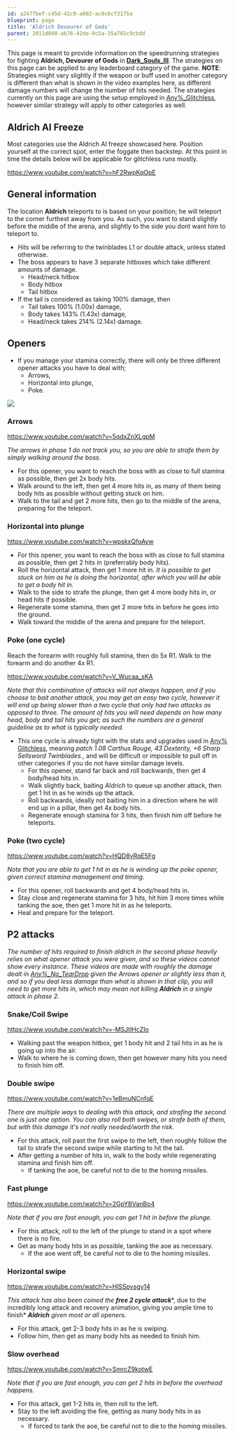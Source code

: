 ```yaml
---
id: a2477bef-c45d-42c9-a002-ac9c6cf3175a
blueprint: page
title: 'Aldrich Devourer of Gods'
parent: 2011d048-ab76-42de-9c5a-35a765c9cbdd
---
```

This page is meant to provide information on the speedrunning strategies for fighting **Aldrich, Devourer of Gods** in [**Dark\_Souls\_III**](/darksouls3). The strategies on this page can be applied to any leaderboard category of the game.
**NOTE**: Strategies might vary slightly if the weapon or buff used in another category is different than what is shown in the video examples here, as different damage numbers will change the number of hits needed. The strategies currently on this page are using the setup employed in [Any%_Glitchless](/darksouls3/any-glitchless), however similar strategy will apply to other categories as well.

## Aldrich AI Freeze

Most categories use the Aldrich AI freeze showcased here. Position yourself at the correct spot, enter the foggate then backstep. At this point in time the details below will be applicable for glitchless runs mostly.

https://www.youtube.com/watch?v=hF2RwpKqOpE

## General information

The location **Aldrich** teleports to is based on your position; he will teleport to the corner furthest away from you.
As such, you want to stand slightly before the middle of the arena, and slightly to the side you dont want him to teleport to.

- *Hits* will be referring to the twinblades L1 or double attack, unless stated otherwise.
- The boss appears to have 3 separate hitboxes which take different amounts of damage.
  - Head/neck hitbox
  - Body hitbox
  - Tail hitbox
- If the tail is considered as taking 100% damage, then
  - Tail takes 100% (1.00x) damage,
  - Body takes 143% (1.43x) damage,
  - Head/neck takes 214% (2.14x) damage.

## **Openers**

- If you manage your stamina correctly, there will only be three different opener attacks you have to deal with;
  - Arrows,
  - Horizontal into plunge,
  - Poke.

![](/pages/darksouls3/aldrich-devourer-of-gods/aldrich%20zones.png)

### **Arrows**

https://www.youtube.com/watch?v=5qdxZnXLgpM

*The arrows in phase 1 do not track you, so you are able to strafe them by simply walking around the boss.*

- For this opener, you want to reach the boss with as close to full stamina as possible, then get 2x body hits.
- Walk around to the left, then get 4 more hits in, as many of them being body hits as possible without getting stuck on him.
- Walk to the tail and get 2 more hits, then go to the middle of the arena, preparing for the teleport.

### **Horizontal into plunge**

https://www.youtube.com/watch?v=wpskxQfoAyw

- For this opener, you want to reach the boss with as close to full stamina as possible, then get 2 hits in (preferrably body hits).
- Roll the horizontal attack, then get 1 more hit in. *It is possible to get stuck on him as he is doing the horizontal, after which you will be able to get a body hit in.*
- Walk to the side to strafe the plunge, then get 4 more body hits in, or head hits if possible.
- Regenerate some stamina, then get 2 more hits in before he goes into the ground.
- Walk toward the middle of the arena and prepare for the teleport.

### **Poke (one cycle)**

Reach the forearm with roughly full stamina, then do 5x R1. Walk to the forearm and do another 4x R1.

https://www.youtube.com/watch?v=V_Wucaa_sKA

*Note that this combination of attacks will not always happen, and if you choose to bait another attack, you may get an easy two cycle, however it will end up being slower than a two cycle that only had two attacks as opposed to three.*  *The amount of hits you will need depends on how many head, body and tail hits you get; as such the numbers are a general guideline as to what is typically needed.*

- This one cycle is already tight with the stats and upgrades used in [Any% Glitchless](/darksouls3/any-glitchless), meaning *patch 1.08 Carthus Rouge, 43 Dexterity, +6 Sharp Sellsword Twinblades.*, and will be difficult or impossible to pull off in other categories if you do not have similar damage levels.
  - For this opener, stand far back and roll backwards, then get 4 body/head hits in.
  - Walk slightly back, baiting *Aldrich* to queue up another attack, then get 1 hit in as he winds up the attack.
  - Roll backwards, ideally not baiting him in a direction where he will end up in a pillar, then get 4x body hits.
  - Regenerate enough stamina for 3 hits, then finish him off before he teleports.

### **Poke (two cycle)**

https://www.youtube.com/watch?v=HQD8yRqE5Fg

*Note that you are able to get 1 hit in as he is winding up the poke opener, given correct stamina management and timing.*

- For this opener, roll backwards and get 4 body/head hits in.
- Stay close and regenerate stamina for 3 hits, hit him 3 more times while tanking the aoe, then get 1 more hit in as he teleports.
- Heal and prepare for the teleport.

## **P2 attacks**

*The number of hits required to finish aldrich in the second phase heavily relies on what opener attack you were given, and so these videos cannot show every instance.*  *These videos are made with roughly the damage dealt in* [*Any%\_No\_TearDrop*](/darksouls3/any-no-teardrop) *given the Arrows opener or slightly less than it, and so if you deal less damage than what is shown in that clip, you will need to get more hits in, which may mean not killing* ***Aldrich*** *in a single attack in phase 2.*

### **Snake/Coil Swipe**

https://www.youtube.com/watch?v=-MSJtlHcZIo

- Walking past the weapon hitbox, get 1 body hit and 2 tail hits in as he is going up into the air.
- Walk to where he is coming down, then get however many hits you need to finish him off.

### **Double swipe**

https://www.youtube.com/watch?v=1eBmuNCnfqE

*There are multiple ways to dealing with this attack, and strafing the second one is just one option. You can also roll both swipes, or strafe both of them, but with this damage it's not really needed/worth the risk.*

- For this attack, roll past the first swipe to the left, then roughly follow the tail to strafe the second swipe while starting to hit the tail.
- After getting a number of hits in, walk to the body while regenerating stamina and finish him off.
  - If tanking the aoe, be careful not to die to the homing missiles.

### **Fast plunge**

https://www.youtube.com/watch?v=2GpYBVanBo4

*Note that if you are fast enough, you can get 1 hit in before the plunge.*

- For this attack, roll to the left of the plunge to stand in a spot where there is no fire.
- Get as many body hits in as possible, tanking the aoe as necessary.
  - If the aoe went off, be careful not to die to the homing missiles.

### **Horizontal swipe**

https://www.youtube.com/watch?v=HlSSpvsgy14

*This attack has also been coined the* ***free 2 cycle attack***\*, due to the incredibly long attack and recovery animation, giving you ample time to finish* ***Aldrich*** *given most or all openers.*

- For this attack, get 2-3 body hits in as he is swiping.
- Follow him, then get as many body hits as needed to finish him.

### **Slow overhead**

https://www.youtube.com/watch?v=SmrcZ9kotwE

*Note that if you are fast enough, you can get 2 hits in before the overhead happens.*

- For this attack, get 1-2 hits in, then roll to the left.
- Stay to the left avoiding the fire, getting as many body hits in as necessary.
  - If forced to tank the aoe, be careful not to die to the homing missiles.

